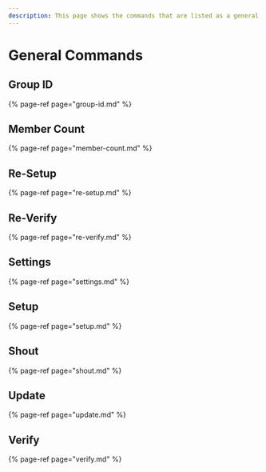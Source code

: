 ```yaml
---
description: This page shows the commands that are listed as a general command.
---
```


# General Commands

## Group ID

{% page-ref page="group-id.md" %}

## Member Count

{% page-ref page="member-count.md" %}

## Re-Setup

{% page-ref page="re-setup.md" %}

## Re-Verify

{% page-ref page="re-verify.md" %}

## Settings

{% page-ref page="settings.md" %}

## Setup

{% page-ref page="setup.md" %}

## Shout

{% page-ref page="shout.md" %}

## Update

{% page-ref page="update.md" %}

## Verify

{% page-ref page="verify.md" %}





